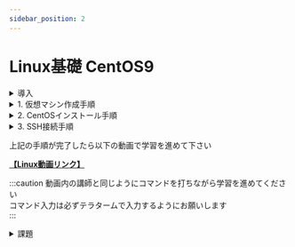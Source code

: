 ```yaml
---
sidebar_position: 2
---
```


# Linux基礎 CentOS9

<details>
    <summary>導入</summary>
    <div>
## 環境確認

### 1. CentOSイメージファイル  

仮想マシンにインストールするイメージファイルです  
約 **10GB** のファイルですので、予めダウンロードしてデスクトップ等、わかりやすい場所に移動しておきましょう  

※実行する必要はありません

[CentOSイメージファイル](https://ftp.iij.ad.jp/pub/linux/centos-stream/9-stream/BaseOS/x86_64/iso/CentOS-Stream-9-latest-x86_64-dvd1.iso)


### 2. VirtualBox

**まずはお使いのPCにインストールされているかを確認して下さい**  
仮想環境を構築するためのアプリケーションです  
WindowsPCの中に仮想的にCentOS(LinuxPC)を構築します  
ダウンロード完了したら実行し、インストールまで済ませましょう  

[VirtualBoxインストーラ](https://download.virtualbox.org/virtualbox/7.0.18/VirtualBox-7.0.18-162988-Win.exe)

### 3. teraterm

VirtualBox上に構築した仮想マシンに対して、SSH接続して操作するためのアプリケーションです  

:::note
SSH（Secure Shell）とは、ネットワークを介して別のコンピューターやネットワーク機器などを操作するために使われるプロトコルです。
:::

ダウンロード完了したら実行し、インストールまで済ませましょう

[teratermインストーラ](https://github.com/TeraTermProject/teraterm/releases/download/v5.2/teraterm-5.2.exe)


    </div>
</details>

<details>
    <summary>1. 仮想マシン作成手順</summary>
    <div>
### 仮想マシン作成

**VirtualBoxマネージャ画面**  

VirtualBoxを起動し、以下の画面を表示したら**右上**の `新規` をクリック

![linux](./img/linux1.png)

**仮想マシン概要設定画面**  

黄色いハイライト部分を画面と同じ様に設定しましょう
- 名前 → 仮想マシンの名前(任意の名前で構いません)
- タイプ → **Linux**
- バージョン → **Red Hat 9.x (64bit)**

設定したら `次へ` をクリック

![linux](./img/centos9/centos9_1.png)

**ハードウェアリソース設定画面1**  

メモリ容量とCPU割当の設定画面です  
特に変更せずに `次へ` をクリック

![linux](./img/linux3.png)

**ハードウェアリソース設定画面2**  

ストレージ容量設定画面です  
黄色ハイライトの箇所を `16.00 GB` に設定して `次へ` をクリック

![linux](./img/linux4.png)

**仮想マシン設定概要画面**

作成する仮想マシンの概要を確認する画面です  
以下の画像と比較し、大きな差異がない事を確認し、`完了` をクリック

![linux](./img/centos9/centos9_2.png)

**VirtualBoxマネージャ画面**  

左側に赤い帽子の項目が表示されます(これが一つの仮想マシンです)  
該当項目を右クリックし、`設定` をクリック

![linux](./img/linux6.png)

**仮想マシン設定画面(ストレージ)**

`ストレージ` > `空` > 右上の`◎` を順にクリック

![linux](./img/linux7.png)

以下の選択項目からは `ディスクファイルを選択` をクリックし、  
[導入](#1-centosイメージファイル)でダウンロードしたCentOSのイメージファイルを選択します  

![linux](./img/linux8.png)

イメージファイルを選択後、元の画面に戻ります  
黄色ハイライト部分が `CentOS-Stream9-...` のような表記になっている事を確認して下さい

![linux](./img/centos9/centos9_3.png)

同画面左の `ネットワーク` > `割り当て` のドロップダウンリストを開き、  
**ブリッジアダプター** を選択して `OK` をクリックして下さい

![linux](./img/linux10.png)

以上で仮想マシンの作成は完了です
    </div>
</details>

<details>
    <summary>2. CentOSインストール手順</summary>
    <div>
### CentOSインストール

以下の画面から作成した仮想マシンをクリックした状態で右上の `起動` をクリック

![linux](./img/linux11.png)

**仮想マシン画面**

仮想マシンは別ウィンドウで動作を確認することができます  
最初に以下の画面が表示されるので、一度画面をクリックし、`↑` キーを押し、  
 `Install CentOS 9` にカーソルを合わせた状態で `Enter` キーを押して下さい

 :::caution
仮想マシンの画面をクリックすると**ホストOS側(Windows)のマウス**が動かせなくなります  
これは**右の** `ctrl` キーを押すことで解消します  
 :::

![linux](./img/centos9/centos9_4.png)

**CentOSインストール画面**

しばらく待つと以下のような画面が表示されます  
言語選択では特に理由がない限り `日本語` を選択し、`続行` をクリック

![linux](./img/centos9/centos9_5.png)
<!-- 
:::caution
この次の手順は、インストールする環境に合わせて以下どちらかを参照して下さい
:::
 
<details>
    <summary>GUIを使用する場合</summary>
    <div>

以下の画面になったら黄色ハイライトの `ソフトウェアの選択` をクリック  

![linux](./img/centos9/centos9_6_gui.png)

以下の画面が表示されるので、`サーバー(GUI 使用)` を選択し、`完了` をクリック

![linux](./img/linux15.png)

    </div>
</details>
 -->
<!--
<details>
    <summary>GUIを使用しない場合</summary>
    <div>
 -->
黄色ハイライトの `ソフトウェアの選択` をクリック  

![linux](./img/centos9/centos9_6_gui.png)

以下の画面が表示されるので、`Minimal Install` を選択し、`完了` をクリック

![linux](./img/centos9/centos9_6_minimal.png)
<!--
    </div>
</details>
 -->

`インストール先` をクリック

![linux](./img/centos9/centos9_8.png)

以下の画面が表示されたら、**特に何も操作せず** `完了` をクリック

![linux](./img/centos9/centos9_9.png)

 `ROOTパスワード` をクリック


![linux](./img/centos9/centos9_10.png)


黄色ハイライト部分に `root` と入力し、  
 `パスワードによるroot SSHログインを許可` にチェックを入れて
`完了` を**2回**クリック  


:::danger
ここでは仮想マシンの管理者ユーザのパスワードを設定しています  
設定したパスワードを忘れてしまうと1からCentOSをインストールすることになります  
本来好ましくありませんが、研修中に**ログインできない**等の余計なトラブル防止のため、パスワードは `root` に設定しましょう  

`パスワードによるroot SSHログインを許可`   
とは皆さんが作成した仮想マシンにトラブルが発生した際、講師のPCからアクセスするために必要な設定です    
チェックを入れないと対応が大幅に遅れてしまうため、忘れないようにして下さい  
:::

![linux](./img/centos9/centos9_11_2.png)

`ユーザの作成` をクリック

![linux](./img/centos9/centos9_12.png)

以下の画面が表示されたら黄色ハイライト部分に任意の値を入力して下さい  
こちらは**一般ユーザ**ですが、**ユーザ名**、**パスワード**は忘れないようにメモしておきましょう
入力できたら `完了` をクリック

![linux](./img/centos9/centos9_12_1.png)

以下の画面で黄色ハイライト部分が同じような表示になっている事を確認し、 `インストールの開始` をクリック  
インストールが始まりますがしばらく時間がかかります  
:::note
GUIを使用しない(**Minimal Install**)の場合は比較的短時間で完了します  
:::
![linux](./img/centos9/centos9_13.png)

インストールが完了すると以下のように**右下**に `再起動` ボタンが表示されるのでクリック  

![linux](./img/centos9/centos9_14.png)


<!-- 
:::caution
この次の手順は、インストールする環境に合わせて以下どちらかを参照して下さい
:::
<details>
    <summary>GUIを使用する場合</summary>
    <div>


再起動後、以下の画面が表示されるので先ほど設定した**一般ユーザ**のパスワードを入力し、`サインイン` をクリック

![linux](./img/centos9/centos9_15.png)

初回起動時のみ以下の画面が表示されます  
`必要ありません` をクリック

![linux](./img/centos9/centos9_16.png)

以下のデスクトップ画面が表示されればインストールは完了です

![linux](./img/centos9/centos9_ssh_1.png)

    </div>
</details>

<details>
    <summary>GUIを使用しない場合</summary>
    <div>
 -->
再起動後、以下の画面が表示されるので  
`localhost login:` に先ほど設定した**一般ユーザ名**入力し、`Enter`  

![linux](./img/centos9/centos9_minimal_after_installation_1.png)

下に `Password:` と表示されるので**一般ユーザ**のパスワード入力し、`Enter`
:::caution
パスワードを入力する際、一見キーボードが反応していないように思えますが、入力はされています  
ユーザのパスワードを盗み見られる事を忌避し、パスワードは画面には表示されない仕様です  
:::

`[ユーザ名@localhost ~]$` の表示が出ていればサインインは完了です  

![linux](./img/centos9/centos9_minimal_after_installation_2.png)
<!-- 
    </div>
</details>
 -->
    </div>
</details>

<details>
    <summary>3. SSH接続手順</summary>
    <div>
### SSH接続

:::caution
この次の手順は、インストールする環境に合わせて以下どちらかを参照して下さい
:::
<!--
<details>
    <summary>GUIを使用する場合</summary>
    <div>

仮想マシンデスクトップ画面下部の `端末` をクリック

![linux](./img/centos9/centos9_ssh_1.png)

以下の黒い画面が表示されたら `ip a`と入力して `Enter` キーを押し、  
画面と同じような結果が出てくることを確認して下さい  

次に黄色ハイライト部分を確認し、その仮想マシンに割り当てられている **IPアドレス** を控えておきましょう

![linux](./img/centos9/centos9_ssh_2.png)

    </div>
</details>


<details>
    <summary>GUIを使用しない場合</summary>
    <div>
 -->
`[ユーザ名@localhost ~]$` が表示されている状態で `ip a`と入力して `Enter` キーを押し、  
画面と同じような結果が出てくることを確認して下さい   

次に黄色ハイライト部分を確認し、その仮想マシンに割り当てられている **IPアドレス** を控えておきましょう

![linux](./img/centos9/centos9_minimal_ssh.png)
<!-- 
    </div>
</details>
 -->

teratermを起動し、**ホスト** 欄に先ほど確認した IPアドレス を入力して `OK` をクリック

![linux](./img/centos9/centos9_ssh_3.png)

初回接続時のみ以下の画面が表示されます  
特に何も操作せず `続行` をクリック

![linux](./img/linux40.png)

ご自身で設定した **一般ユーザ** のユーザ名とパスワードを入力し、`OK` をクリック

![linux](./img/centos9/centos9_ssh_4.png)

以下の黒い画面が表示されれば **SSH接続** は完了です

![linux](./img/centos9/centos9_ssh_5.png)

    </div>
</details>

上記の手順が完了したら以下の動画で学習を進めて下さい  

[**【Linux動画リンク】**](https://drive.google.com/drive/folders/14_1YP1DNkI2bV8HTzek4C0i73et3iTvt?usp=sharing)

:::caution
動画内の講師と同じようにコマンドを打ちながら学習を進めてください  
コマンド入力は必ずテラタームで入力するようにお願いします  
:::

<details>
    <summary>課題</summary>
    <div>
## 概要
virtualbox上に2台のマシンを作成します  
1台は**DNSサーバ**の役割を、もう1台は**WEBサーバ**の役割を持たせましょう  
 
最終的に以下の要件を満たすこと  
1. ホスト(Windows)PCのブラウザで任意のドメインを入力
2. DNSサーバで名前解決を行う
3. ホストPCのブラウザにWordpressで作成したホームページが表示される

## 環境構成
![linux](./img/kadai1.png)

## 進め方
- CentOSはMinimal Installで進めて下さい  
- 知らない単語は調べましょう
- web上の特定の手順を鵜呑みにしないようにしましょう
- 詰まってしまった場合は講師まで連絡しましょう

<details>
    <summary>Step1 (Webサーバ構築)</summary>
    <div>
virtualboxでcentos Stream9のマシンを構築し、LAMP環境を構成してください  
 

### 1. LAMP環境構築
|LAMP|ソフトウェア名称|
|:---:|---|
|L|**L**inux (CentOS Stream9)|
|A|**A**pache|
|M|**M**ySQL|
|P|**p**hp|

上記のアプリを**バージョンに注意して**インストールしましょう  
MySQL, phpに関しては指定のバージョンをインストールするために**リポジトリ**のインストールが必ず必要です

:::caution
※各種ソフトウェアバージョン指定   

|ソフトウェア|バージョン指定|
|--|--|
|PHP |8.3以上|
|MySQL |8.4以上|
|ワードプレス|最新バージョン|
:::

### 2.  wordpressインストール ~ 動作確認

LAMP環境ができましたら、Wordpressをダウンロードし、  
windowsPCのブラウザからホームページを見れるようにしてください  
以上でStep1は完了です  

:::note
#### その他必須設定
- **selinux**無効化
- **firewall**でhttpを許可
- Wordpress用データベースの作成およびユーザの作成&権限追加
- wordpressディレクトリの**所有者変更**
- httpd.conf **ドキュメントルート**の変更
:::


    </div>
</details>

<details>
    <summary>Step2 (DNSサーバ構築)</summary>
    <div>

virtualboxでcentos Stream9のマシンを構築し、
BIND(**named-chroot**)をインストールしてDNSサーバを構築して下さい  

:::caution
※**named** と **named-chroot** がインストールされますが、**named-chroot** のみを使用して下さい
:::


:::tip
#### 必須設定
- **selinux**無効化
- **firewall**でdnsを許可
- zoneファイル作成 & 所有者変更
- named.conf の編集
- resolv.conf の編集(ローカル環境における名前解決確認時に設定が必要です)
:::

:::note
#### 構築が完了したら
1. 設定したドメインがローカルで名前解決ができるかどうか、**nslookup**コマンドを使用して確認しましょう  
2. windowsPCから同じ様に**nslookup**コマンドで確認しましょう(Windows側のDNS設定が必要です)  
3. windowsPCのブラウザから設定したドメインにアクセスしてwordpressの画面が表示されることを確認しましょう
:::

    </div>
</details>

    </div>
</details>
